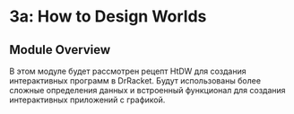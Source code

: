 # 3a: How to Design Worlds
## Module Overview
В этом модуле будет рассмотрен рецепт HtDW для создания интерактивных программ в DrRacket. Будут использованы более сложные определения данных и встроенный функционал для создания интерактивных приложений с графикой.

